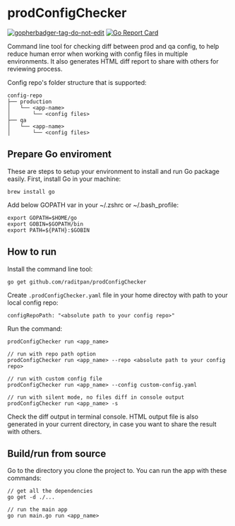 # prodConfigChecker

<a href='https://github.com/jpoles1/gopherbadger' target='_blank'>![gopherbadger-tag-do-not-edit](https://img.shields.io/badge/Go%20Coverage-87%25-brightgreen.svg?longCache=true&style=flat)</a>
[![Go Report Card](https://goreportcard.com/badge/github.com/raditpan/prodConfigChecker)](https://goreportcard.com/report/github.com/raditpan/prodConfigChecker)

Command line tool for checking diff between prod and qa config, to help reduce human error when working with config files in multiple environments. It also generates HTML diff report to share with others for reviewing process.

Config repo's folder structure that is supported:
```
config-repo
├── production
│   └── <app-name>
│       └── <config files>
├── qa
│   └── <app-name>
│       └── <config files>
```

## Prepare Go enviroment
These are steps to setup your environment to install and run Go package easily.
First, install Go in your machine:
```
brew install go
```

Add below GOPATH var in your ~/.zshrc or ~/.bash_profile:
```
export GOPATH=$HOME/go
export GOBIN=$GOPATH/bin
export PATH=${PATH}:$GOBIN
```

## How to run
Install the command line tool:
```
go get github.com/raditpan/prodConfigChecker
```


Create `.prodConfigChecker.yaml` file in your home directoy with path to your local config repo:
```
configRepoPath: "<absolute path to your config repo>"
```

Run the command:

```
prodConfigChecker run <app_name>

// run with repo path option
prodConfigChecker run <app_name> --repo <absolute path to your config repo>

// run with custom config file
prodConfigChecker run <app_name> --config custom-config.yaml

// run with silent mode, no files diff in console output
prodConfigChecker run <app_name> -s
```

Check the diff output in terminal console. HTML output file is also generated in your current directory, in case you want to share the result with others.

## Build/run from source

Go to the directory you clone the project to. You can run the app with these commands:
```
// get all the dependencies
go get -d ./...

// run the main app
go run main.go run <app_name>
```